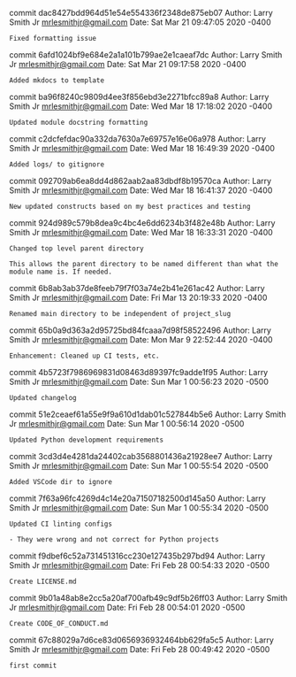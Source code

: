 commit dac8427bdd964d51e54e554336f2348de875eb07
Author: Larry Smith Jr <mrlesmithjr@gmail.com>
Date:   Sat Mar 21 09:47:05 2020 -0400

    Fixed formatting issue

commit 6afd1024bf9e684e2a1a101b799ae2e1caeaf7dc
Author: Larry Smith Jr <mrlesmithjr@gmail.com>
Date:   Sat Mar 21 09:17:58 2020 -0400

    Added mkdocs to template

commit ba96f8240c9809d4ee3f856ebd3e2271bfcc89a8
Author: Larry Smith Jr <mrlesmithjr@gmail.com>
Date:   Wed Mar 18 17:18:02 2020 -0400

    Updated module docstring formatting

commit c2dcfefdac90a332da7630a7e69757e16e06a978
Author: Larry Smith Jr <mrlesmithjr@gmail.com>
Date:   Wed Mar 18 16:49:39 2020 -0400

    Added logs/ to gitignore

commit 092709ab6ea8dd4d862aab2aa83dbdf8b19570ca
Author: Larry Smith Jr <mrlesmithjr@gmail.com>
Date:   Wed Mar 18 16:41:37 2020 -0400

    New updated constructs based on my best practices and testing

commit 924d989c579b8dea9c4bc4e6dd6234b3f482e48b
Author: Larry Smith Jr <mrlesmithjr@gmail.com>
Date:   Wed Mar 18 16:33:31 2020 -0400

    Changed top level parent directory
    
    This allows the parent directory to be named different than what the
    module name is. If needed.

commit 6b8ab3ab37de8feeb79f7f03a74e2b41e261ac42
Author: Larry Smith Jr <mrlesmithjr@gmail.com>
Date:   Fri Mar 13 20:19:33 2020 -0400

    Renamed main directory to be independent of project_slug

commit 65b0a9d363a2d95725bd84fcaaa7d98f58522496
Author: Larry Smith Jr <mrlesmithjr@gmail.com>
Date:   Mon Mar 9 22:52:44 2020 -0400

    Enhancement: Cleaned up CI tests, etc.

commit 4b5723f7986969831d08463d89397fc9adde1f95
Author: Larry Smith Jr <mrlesmithjr@gmail.com>
Date:   Sun Mar 1 00:56:23 2020 -0500

    Updated changelog

commit 51e2ceaef61a55e9f9a610d1dab01c527844b5e6
Author: Larry Smith Jr <mrlesmithjr@gmail.com>
Date:   Sun Mar 1 00:56:14 2020 -0500

    Updated Python development requirements

commit 3cd3d4e4281da24402cab3568801436a21928ee7
Author: Larry Smith Jr <mrlesmithjr@gmail.com>
Date:   Sun Mar 1 00:55:54 2020 -0500

    Added VSCode dir to ignore

commit 7f63a96fc4269d4c14e20a71507182500d145a50
Author: Larry Smith Jr <mrlesmithjr@gmail.com>
Date:   Sun Mar 1 00:55:34 2020 -0500

    Updated CI linting configs
    
    - They were wrong and not correct for Python projects

commit f9dbef6c52a731451316cc230e127435b297bd94
Author: Larry Smith Jr <mrlesmithjr@gmail.com>
Date:   Fri Feb 28 00:54:33 2020 -0500

    Create LICENSE.md

commit 9b01a48ab8e2cc5a20af700afb49c9df5b26ff03
Author: Larry Smith Jr <mrlesmithjr@gmail.com>
Date:   Fri Feb 28 00:54:01 2020 -0500

    Create CODE_OF_CONDUCT.md

commit 67c88029a7d6ce83d0656936932464bb629fa5c5
Author: Larry Smith Jr <mrlesmithjr@gmail.com>
Date:   Fri Feb 28 00:49:42 2020 -0500

    first commit

